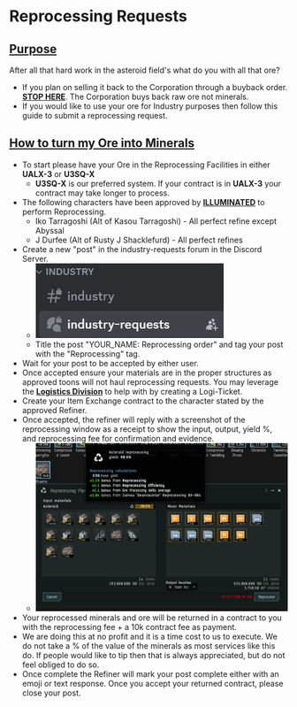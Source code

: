 
<h1>Reprocessing Requests</h1>

<h2><b><u>Purpose</u></b></h2>

After all that hard work in the asteroid field's what do you with all that ore?
- If you plan on selling it back to the Corporation through a buyback order. <u><b>STOP HERE</b></u>. 
  The Corporation buys back raw ore not minerals.
- If you would like to use your ore for Industry purposes then follow this guide to submit a reprocessing request.

<h2><b><u>How to turn my Ore into Minerals</u></b></h2>

- To start please have your Ore in the Reprocessing Facilities in either <b>UALX-3</b> or <b>U3SQ-X</b>
	- <b>U3SQ-X</b> is our preferred system. If your contract is in <b>UALX-3</b> your contract may take longer to process.
- The following characters have been approved by <b><u>ILLUMINATED</u></b> to perform Reprocessing.
	- Iko Tarragoshi (Alt of Kasou Tarragoshi) - All perfect refine except Abyssal
	- J Durfee (Alt of Rusty J Shacklefurd) - All perfect refines
- Create a new "post" in the industry-requests forum in the Discord Server.
	- ![(image_url "Optional Title")](https://github.com/jamesdurfee/Eve/blob/main/IndustryRequest1.png?raw=true)
	- Title the post "YOUR_NAME: Reprocessing order" and tag your post with the "Reprocessing" tag.
- Wait for your post to be accepted by either user.
- Once accepted ensure your materials are in the proper structures as approved toons will not haul reprocessing requests. You may leverage the <b><u>Logistics Division</u></b> to help with by creating a Logi-Ticket. 
- Create your Item Exchange contract to the character stated by the approved Refiner.
- Once accepted, the refiner will reply with a screenshot of the reprocessing window as a receipt to show the input, output, yield %, and reprocessing fee for confirmation and evidence.
	- ![(image_url "Optional Title")](https://github.com/jamesdurfee/Eve/blob/main/IndustryRequest2.png?raw=true)
- Your reprocessed minerals and ore will be returned in a contract to you with the reprocessing fee + a 10k contract fee as payment.
- We are doing this at no profit and it is a time cost to us to execute. We do not take a % of the value of the minerals as most services like this do. If people would like to tip then that is always appreciated, but do not feel obliged to do so.
- Once complete the Refiner will mark your post complete either with an emoji or text response. Once you accept your returned contract, please close your post.
